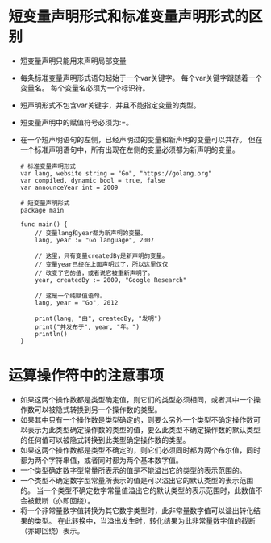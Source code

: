 # 短变量声明形式和标准变量声明形式的区别
- 短变量声明只能用来声明局部变量
- 每条标准变量声明形式语句起始于一个var关键字。 每个var关键字跟随着一个变量名。 每个变量名必须为一个标识符。
- 短声明形式不包含var关键字，并且不能指定变量的类型。
- 短变量声明中的赋值符号必须为:=。
- 在一个短声明语句的左侧，已经声明过的变量和新声明的变量可以共存。 但在一个标准声明语句中，所有出现在左侧的变量必须都为新声明的变量。

    ```
    # 标准变量声明形式
    var lang, website string = "Go", "https://golang.org"
    var compiled, dynamic bool = true, false
    var announceYear int = 2009

    # 短变量声明形式
    package main

    func main() {
        // 变量lang和year都为新声明的变量。
        lang, year := "Go language", 2007

        // 这里，只有变量createdBy是新声明的变量。
        // 变量year已经在上面声明过了，所以这里仅仅
        // 改变了它的值，或者说它被重新声明了。
        year, createdBy := 2009, "Google Research"

        // 这是一个纯赋值语句。
        lang, year = "Go", 2012

        print(lang, "由", createdBy, "发明")
        print("并发布于", year, "年。")
        println()
    }
    ```


# 运算操作符中的注意事项
- 如果这两个操作数都是类型确定值，则它们的类型必须相同，或者其中一个操作数可以被隐式转换到另一个操作数的类型。
- 如果其中只有一个操作数是类型确定的，则要么另外一个类型不确定操作数可以表示为此类型确定操作数的类型的值，要么此类型不确定操作数的默认类型的任何值可以被隐式转换到此类型确定操作数的类型。
- 如果这两个操作数都是类型不确定的，则它们必须同时都为两个布尔值，同时都为两个字符串值，或者同时都为两个基本数字值。
- 一个类型确定数字型常量所表示的值是不能溢出它的类型的表示范围的。
- 一个类型不确定数字型常量所表示的值是可以溢出它的默认类型的表示范围的。 当一个类型不确定数字常量值溢出它的默认类型的表示范围时，此数值不会被截断（亦即回绕）。
- 将一个非常量数字值转换为其它数字类型时，此非常量数字值可以溢出转化结果的类型。 在此转换中，当溢出发生时，转化结果为此非常量数字值的截断（亦即回绕）表示。

